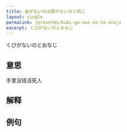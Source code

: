 ```yaml
---
title: 金がないのは首がないのと同じ 
layout: single
permalink: /proverbs/kubi-ga-nai-no-to-onaji
excerpt: くびがないのとおなじ
---
```


くびがないのとおなじ

## 意思

手里没钱活死人

## 解释

## 例句

